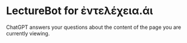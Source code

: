 # LectureBot for ἐντελέχεια.άι

ChatGPT answers your questions about the content of the page you are currently viewing.
